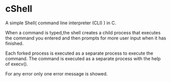 # cShell
A simple Shell( command line interpreter (CLI) ) in C.

When a command is typed,the shell creates a child process that executes the command you entered and then prompts for more user input when it has finished.

Each forked process is executed as a separate process to execute the command. The command is executed as a separate process with the help of execv().

For any error only one error message is showed.
